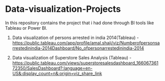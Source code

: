 # Data-visualization-Projects
In this repository contains the project that i had done through BI tools like Tableau or Power BI.

1. Data visualization of persons arrested in india 2014(Tableau) - https://public.tableau.com/app/profile/amal.shaji/viz/Numberofpersonsarrestedinindia-2014Dashboard/No_ofpersonarrestedinindia-2014

2. Data visualization of Superstore Sales Analysis (Tableau) - https://public.tableau.com/views/superstoresalesdashboard_16606736172350/SalesDashboard?:language=en-US&:display_count=n&:origin=viz_share_link
